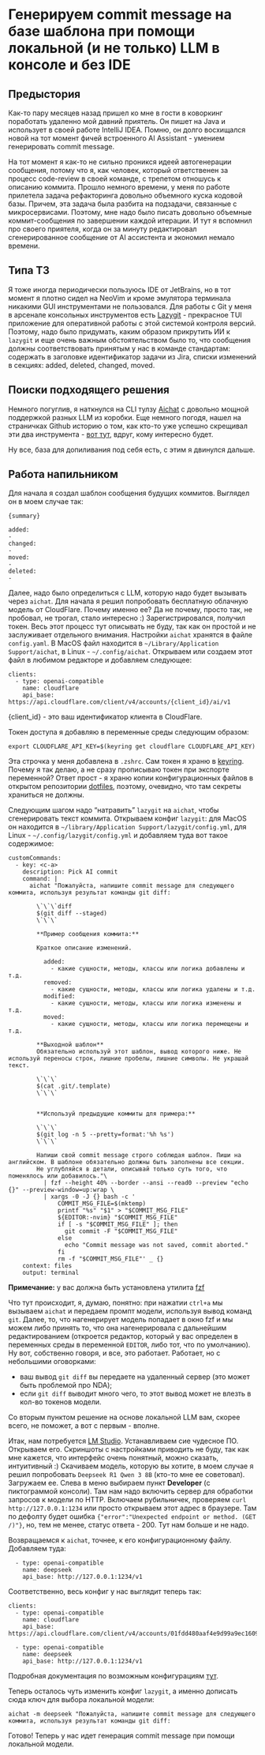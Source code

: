 # Генерируем commit message на базе шаблона при помощи локальной (и не только) LLM в консоле и без IDE

## Предыстория

Как-то пару месяцев назад пришел ко мне в гости в коворкинг поработать удаленно мой давний приятель. Он пишет на Java и использует в своей работе IntelliJ IDEA. Помню, он долго восхищался новой на тот момент фичей встроенного AI Assistant - умением генерировать commit message. 

На тот момент я как-то не сильно проникся идеей автогенерации сообщения, потому что я, как человек, который ответственен за процесс code-review в своей команде, с трепетом отношусь к описанию коммита. Прошло немного времени, у меня по работе прилетела задача рефакторинга довольно объемного куска кодовой базы. Причем, эта задача была разбита на подзадачи, связанные с микросервисами. Поэтому, мне надо было писать довольно объемные коммит-сообщения по завершении каждой итерации. И тут я вспомнил про своего приятеля, когда он за минуту редактировал сгенерированное сообщение от AI ассистента и экономил немало времени. 

## Типа ТЗ

Я тоже иногда периодически пользуюсь IDE от JetBrains, но в тот момент я плотно сидел на NeoVim и кроме эмулятора терминала никакими GUI инструментами не пользовался. Для работы с Git у меня в арсенале консольных инструментов есть [Lazygit](https://github.com/jesseduffield/lazygit) - прекрасное TUI приложение для оперативной работы с этой системой контроля версий. Поэтому, надо было придумать, каким образом прикрутить ИИ к `lazygit` и еще очень важным обстоятельством было то, что сообщения должны соответствовать принятым у нас в команде стандартам: содержать в заголовке идентификатор задачи из Jira, списки изменений в секциях: added, deleted, changed, moved. 

## Поиски подходящего решения

Немного погуглив, я наткнулся на CLI тулзу [Aichat](https://github.com/sigoden/aichat) с довольно мощной поддержкой разных LLM из коробки. Еще немного погодя, нашел на страничках Github историю о том, как кто-то уже успешно скрещивал эти два инструмента - [вот тут](https://github.com/jesseduffield/lazygit/issues/3212), вдруг, кому интересно будет. 

Ну все, база для допиливания под себя есть, с этим я двинулся дальше.

## Работа напильником

Для начала я создал шаблон сообщения будущих коммитов. Выглядел он в моем случае так:
```
{summary}

added:
-
changed:
-
moved:
-
deleted:
-
```

Далее, надо было определиться с LLM, которую надо будет вызывать через `aichat`. Для начала я решил попробовать бесплатную облачную модель от CloudFlare. Почему именно ее? Да не почему, просто так, не пробовал, не трогал, стало интересно :) Зарегистрировался, получил токен. Весь этот процесс тут описывать не буду, так как он простой и не заслуживает отдельного внимания. Настройки `aichat` хранятся в файле `config.yaml`. В MacOS файл находится в `~/Library/Application Support/aichat`, в Linux - `~/.config/aichat`. Открываем или создаем этот файл в любимом редакторе и добавляем следующее:

```
clients:
  - type: openai-compatible
    name: cloudflare
    api_base: https://api.cloudflare.com/client/v4/accounts/{client_id}/ai/v1
```

{client_id} - это ваш идентификатор клиента в CloudFlare.

Токен доступа я добавляю в переменные среды следующим образом:

```
export CLOUDFLARE_API_KEY=$(keyring get cloudflare CLOUDFLARE_API_KEY)
```

Эта строчка у меня добавлена в `.zshrc`. Сам токен я храню в [keyring](https://github.com/jaraco/keyring). Почему я так делаю, а не сразу прописываю токен при экспорте переменной? Ответ прост - я храню копии конфигурационных файлов в открытом репозитории [dotfiles](https://github.com/shoytov/dotfiles), поэтому, очевидно, что там секреты храниться не должны.

Следующим шагом надо “натравить” `lazygit` на `aichat`, чтобы сгенерировать текст коммита. Открываем конфиг `lazygit`: для MacOS он находится в `~/library/Application Support/lazygit/config.yml`, для Linux - `~/.config/lazygit/config.yml` и добавляем туда вот такое содержимое:

```
customCommands:
  - key: <c-a>
    description: Pick AI commit
    command: |
      aichat "Пожалуйста, напишите commit message для следующего коммита, используя результат команды git diff:

        \`\`\`diff
        $(git diff --staged)
        \`\`\`

        **Пример сообщения коммита:**

        Краткое описание изменений.

          added:
            - какие сущности, методы, классы или логика добавлены и т.д.
          removed:
            - какие сущности, методы, классы или логика удалены и т.д.
          modified:
            - какие сущности, методы, классы или логика изменены и т.д.
          moved:
            - какие сущности, методы, классы или логика перемещены и т.д.

        **Выходной шаблон**
        Обязательно используй этот шаблон, вывод которого ниже. Не используй переносы строк, лишние пробелы, лишние символы. Не украшай текст.

        \`\`\`
        $(cat .git/.template)
        \`\`\`


        **Используй предыдущие коммиты для примера:**

        \`\`\`
        $(git log -n 5 --pretty=format:'%h %s')
        \`\`\`

        Напиши свой commit message строго соблюдая шаблон. Пиши на английском. В шаблоне обязательно должны быть заполнены все секции. 
        Не углубляйся в детали, описывай только суть того, что поменялось или добавилось."\
          | fzf --height 40% --border --ansi --read0 --preview "echo {}" --preview-window=up:wrap \
          | xargs -0 -J {} bash -c '
              COMMIT_MSG_FILE=$(mktemp)
              printf "%s" "$1" > "$COMMIT_MSG_FILE"
              ${EDITOR:-nvim} "$COMMIT_MSG_FILE"
              if [ -s "$COMMIT_MSG_FILE" ]; then
                git commit -F "$COMMIT_MSG_FILE"
              else
                echo "Commit message was not saved, commit aborted."
              fi
              rm -f "$COMMIT_MSG_FILE"' _ {}
    context: files
    output: terminal
```

**Примечание:** у вас должна быть установлена утилита [fzf](https://github.com/junegunn/fzf)

Что тут происходит, я, думаю, понятно: при нажатии `ctrl+a` мы вызываем `aichat` и передаем промпт модели, используя вывод команд `git`. Далее, то, что нагенерирует модель попадает в окно fzf и мы можем либо принять то, что она нагенерировала с дальнейшим редактированием (откроется редактор, который у вас определен в переменных среды в переменной `EDITOR`, либо тот, что по умолчанию). 
Ну вот, собственно говоря, и все, это работает. Работает, но с небольшими оговорками: 

- ваш вывод `git diff` вы передаете на удаленный сервер (это может быть проблемой про NDA);
- если `git diff` выводит много чего, то этот вывод может не влезть в кол-во токенов модели. 

Со вторым пунктом решение на основе локальной LLM вам, скорее всего, не поможет, а вот с первым - вполне.

Итак, нам потребуется [LM Studio](https://lmstudio.ai/). Устанавливаем сие чудесное ПО. Открываем его. Скриншоты с настройками приводить не буду, так как мне кажется, что интерфейс очень понятный, можно сказать, интуитивный :)
Скачиваем модель, которую вы хотите, в моем случае я решил попробовать `Deepseek R1 Qwen 3 8B` (кто-то мне ее советовал). Загружаем ее. Слева в меню выбираем пункт **Developer** (с пиктограммой консоли). Там нам надо включить сервер для обработки запросов к модели по HTTP. Включаем рубильничек, проверяем `curl http://127.0.0.1:1234` или просто открываем этот  адрес в браузере. Там по дефолту будет ошибка `{"error":"Unexpected endpoint or method. (GET /)"}`, но, тем не менее, статус ответа - 200. Тут нам больше и не надо.

Возвращаемся к `aichat`, точнее, к его конфигурационному файлу. Добавляем туда:

```
  - type: openai-compatible
    name: deepseek
    api_base: http://127.0.0.1:1234/v1
```

Соответственно, весь конфиг у нас выглядит теперь так:

```
clients:
  - type: openai-compatible
    name: cloudflare
    api_base: https://api.cloudflare.com/client/v4/accounts/01fdd480aaf4e9d99a9ec1609fc00cba/ai/v1

  - type: openai-compatible
    name: deepseek
    api_base: http://127.0.0.1:1234/v1
```

Подробная документация по возможным конфигурациям [тут](https://github.com/sigoden/aichat/blob/main/config.example.yaml).

Теперь осталось чуть изменить конфиг `lazygit`, а именно дописать сюда ключ для выбора локальной модели:

```
aichat -m deepseek "Пожалуйста, напишите commit message для следующего коммита, используя результат команды git diff:
```

Готово! Теперь у нас идет генерация commit message при помощи локальной модели.
